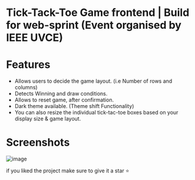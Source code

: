 # Tick-Tack-Toe Game frontend | Build for web-sprint (Event organised by IEEE UVCE)

# Features
- Allows users to decide the game layout. (i.e Number of rows and columns)
- Detects Winning and draw conditions.
- Allows to reset game, after confirmation.
- Dark theme available. (Theme shift Functionality)
- You can also resize the individual tick-tac-toe boxes based on your display size & game layout.

# Screenshots
![image](https://github.com/hi-Kartik2004/tick-tack-toe-vanilla-js/assets/111000515/ec06019e-faf0-446c-be9a-321ea975d394)

if you liked the project make sure to give it a star ⭐ 
